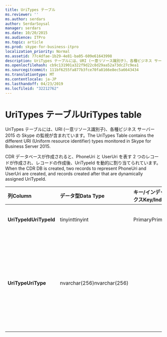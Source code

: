 ```yaml
---
title: UriTypes テーブル
ms.reviewer: ''
ms.author: serdars
author: SerdarSoysal
manager: serdars
ms.date: 10/20/2015
ms.audience: ITPro
ms.topic: article
ms.prod: skype-for-business-itpro
localization_priority: Normal
ms.assetid: 77c4dfae-1b29-4e81-ba05-609e61643998
description: UriTypes テーブルには、URI (一意リソース識別子)、各種ビジネス サーバー 2015 の Skype の監視が含まれています。
ms.openlocfilehash: cb9c131901a322f9d22c8d29aa52a73dc27c9ea1
ms.sourcegitcommit: 111bf6255fa877b3fce70fa8166e8ec5a6643434
ms.translationtype: MT
ms.contentlocale: ja-JP
ms.lasthandoff: 04/23/2019
ms.locfileid: "32212762"
---
```

# <a name="uritypes-table"></a><span data-ttu-id="88d81-103">UriTypes テーブル</span><span class="sxs-lookup"><span data-stu-id="88d81-103">UriTypes table</span></span>
 
<span data-ttu-id="88d81-104">UriTypes テーブルには、URI (一意リソース識別子)、各種ビジネス サーバー 2015 の Skype の監視が含まれています。</span><span class="sxs-lookup"><span data-stu-id="88d81-104">The UriTypes Table contains the different URI (Uniform resource identifier) types monitored in Skype for Business Server 2015.</span></span>

<span data-ttu-id="88d81-105">CDR データベースが作成されると、PhoneUri と UserUri を表す 2 つのレコードが作成され、レコードの作成後、UriTypeId を動的に割り当てられています。</span><span class="sxs-lookup"><span data-stu-id="88d81-105">When the CDR DB is created, two records to represent PhoneUri and UserUri are created, and records created after that are dynamically assigned UriTypeId.</span></span> 
  
|<span data-ttu-id="88d81-106">**列**</span><span class="sxs-lookup"><span data-stu-id="88d81-106">**Column**</span></span>|<span data-ttu-id="88d81-107">**データ型**</span><span class="sxs-lookup"><span data-stu-id="88d81-107">**Data Type**</span></span>|<span data-ttu-id="88d81-108">**キー/インデックス**</span><span class="sxs-lookup"><span data-stu-id="88d81-108">**Key/Index**</span></span>|<span data-ttu-id="88d81-109">**詳細**</span><span class="sxs-lookup"><span data-stu-id="88d81-109">**Details**</span></span>|
|:-----|:-----|:-----|:-----|
|<span data-ttu-id="88d81-110">**UriTypeId**</span><span class="sxs-lookup"><span data-stu-id="88d81-110">**UriTypeId**</span></span> <br/> |<span data-ttu-id="88d81-111">tinyint</span><span class="sxs-lookup"><span data-stu-id="88d81-111">tinyint</span></span>  <br/> |<span data-ttu-id="88d81-112">Primary</span><span class="sxs-lookup"><span data-stu-id="88d81-112">Primary</span></span>  <br/> |<span data-ttu-id="88d81-113">URI の種類に割り当てられている一意の識別子です。</span><span class="sxs-lookup"><span data-stu-id="88d81-113">Unique identifier assigned to a URI type.</span></span>  <br/> <span data-ttu-id="88d81-114">使用可能な値の 0 から 255 まで</span><span class="sxs-lookup"><span data-stu-id="88d81-114">Possible values - 0 to 255</span></span> |
|<span data-ttu-id="88d81-115">**UriType**</span><span class="sxs-lookup"><span data-stu-id="88d81-115">**UriType**</span></span> <br/> |<span data-ttu-id="88d81-116">nvarchar(256)</span><span class="sxs-lookup"><span data-stu-id="88d81-116">nvarchar(256)</span></span>  <br/> || <span data-ttu-id="88d81-117">URI の種類の説明です。</span><span class="sxs-lookup"><span data-stu-id="88d81-117">Descriptions of the different URI types.</span></span> <span data-ttu-id="88d81-118">次の値は、事前に割り当てられています。</span><span class="sxs-lookup"><span data-stu-id="88d81-118">The following values are pre-assigned:</span></span> <br/>  <span data-ttu-id="88d81-119">1-電話の Uri</span><span class="sxs-lookup"><span data-stu-id="88d81-119">1 - Phone Uri</span></span> <br/>  <span data-ttu-id="88d81-120">0 - ユーザーの Uri</span><span class="sxs-lookup"><span data-stu-id="88d81-120">0 - User Uri</span></span> <br/> <br/>  <span data-ttu-id="88d81-121">使用可能なその他の型は次のとおりです。</span><span class="sxs-lookup"><span data-stu-id="88d81-121">Other possible types include:</span></span> <br/><span data-ttu-id="88d81-122">conf:applicationsharing</span><span class="sxs-lookup"><span data-stu-id="88d81-122">conf:applicationsharing</span></span> <br/> <span data-ttu-id="88d81-123">conf:audio-video</span><span class="sxs-lookup"><span data-stu-id="88d81-123">conf:audio-video</span></span><br/> <span data-ttu-id="88d81-124">conf:chat</span><span class="sxs-lookup"><span data-stu-id="88d81-124">conf:chat</span></span><br/>    <span data-ttu-id="88d81-125">conf:focus</span><span class="sxs-lookup"><span data-stu-id="88d81-125">conf:focus</span></span><br/>   <span data-ttu-id="88d81-126">mras</span><span class="sxs-lookup"><span data-stu-id="88d81-126">mras</span></span><br/>
